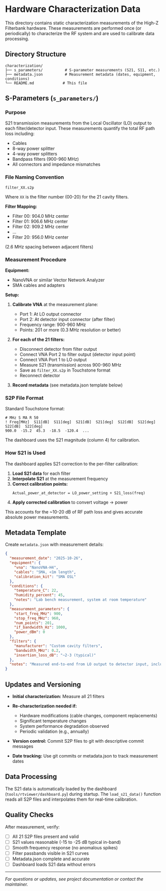 # Hardware Characterization Data

This directory contains static characterization measurements of the High-Z Filterbank hardware. These measurements are performed once (or periodically) to characterize the RF system and are used to calibrate data processing.

## Directory Structure

```
characterization/
├── s_parameters/          # S-parameter measurements (S21, S11, etc.)
├── metadata.json          # Measurement metadata (dates, equipment, conditions)
└── README.md             # This file
```

## S-Parameters (`s_parameters/`)

### Purpose
S21 transmission measurements from the Local Oscillator (LO) output to each filter/detector input. These measurements quantify the total RF path loss including:
- Cables
- 8-way power splitter
- 4-way power splitters  
- Bandpass filters (900-960 MHz)
- All connectors and impedance mismatches

### File Naming Convention
```
filter_XX.s2p
```
Where `XX` is the filter number (00-20) for the 21 cavity filters.

**Filter Mapping:**
- Filter 00: 904.0 MHz center
- Filter 01: 906.6 MHz center
- Filter 02: 909.2 MHz center
- ...
- Filter 20: 956.0 MHz center

(2.6 MHz spacing between adjacent filters)

### Measurement Procedure

**Equipment:**
- NanoVNA or similar Vector Network Analyzer
- SMA cables and adapters

**Setup:**
1. **Calibrate VNA** at the measurement plane:
   - Port 1: At LO output connector
   - Port 2: At detector input connector (after filter)
   - Frequency range: 900-960 MHz
   - Points: 201 or more (0.3 MHz resolution or better)

2. **For each of the 21 filters:**
   - Disconnect detector from filter output
   - Connect VNA Port 2 to filter output (detector input point)
   - Connect VNA Port 1 to LO output
   - Measure S21 (transmission) across 900-960 MHz
   - Save as `filter_XX.s2p` in Touchstone format
   - Reconnect detector

3. **Record metadata** (see metadata.json template below)

### S2P File Format

Standard Touchstone format:
```
# MHz S MA R 50
! Freq[MHz]  S11[dB]  S11[deg]  S21[dB]  S21[deg]  S12[dB]  S12[deg]  S22[dB]  S22[deg]
900.0  -15.2  45.3  -18.5  -120.4  ...
```

The dashboard uses the S21 magnitude (column 4) for calibration.

### How S21 is Used

The dashboard applies S21 correction to the per-filter calibration:

1. **Load S21 data** for each filter
2. **Interpolate S21** at the measurement frequency
3. **Correct calibration points:**
   ```
   Actual_power_at_detector = LO_power_setting + S21_loss(freq)
   ```
4. **Apply corrected calibration** to convert voltage → power

This accounts for the ~10-20 dB of RF path loss and gives accurate absolute power measurements.

## Metadata Template

Create `metadata.json` with measurement details:

```json
{
  "measurement_date": "2025-10-26",
  "equipment": {
    "vna": "NanoVNA-H4",
    "cables": "SMA, <1m length",
    "calibration_kit": "SMA OSL"
  },
  "conditions": {
    "temperature_C": 22,
    "humidity_percent": 45,
    "notes": "Lab bench measurement, system at room temperature"
  },
  "measurement_parameters": {
    "start_freq_MHz": 900,
    "stop_freq_MHz": 960,
    "num_points": 201,
    "if_bandwidth_Hz": 1000,
    "power_dBm": 0
  },
  "filters": {
    "manufacturer": "Custom cavity filters",
    "bandwidth_MHz": 0.2,
    "insertion_loss_dB": "~2-3 (typical)"
  },
  "notes": "Measured end-to-end from LO output to detector input, includes all RF chain components and filters"
}
```

## Updates and Versioning

- **Initial characterization:** Measure all 21 filters
- **Re-characterization needed if:**
  - Hardware modifications (cable changes, component replacements)
  - Significant temperature changes
  - System performance degradation observed
  - Periodic validation (e.g., annually)

- **Version control:** Commit S2P files to git with descriptive commit messages
- **Date tracking:** Use git commits or metadata.json to track measurement dates

## Data Processing

The S21 data is automatically loaded by the dashboard (`tools/rtviewer/dashboard.py`) during startup. The `load_s21_data()` function reads all S2P files and interpolates them for real-time calibration.

## Quality Checks

After measurement, verify:
- [ ] All 21 S2P files present and valid
- [ ] S21 values reasonable (-15 to -25 dB typical in-band)
- [ ] Smooth frequency response (no anomalous spikes)
- [ ] Filter passbands visible in S21 curves
- [ ] Metadata.json complete and accurate
- [ ] Dashboard loads S21 data without errors

---

*For questions or updates, see project documentation or contact the maintainer.*
